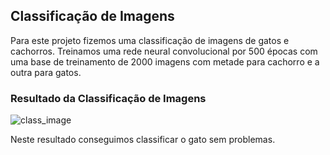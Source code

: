 <h2>Classificação de Imagens</h2>

Para este projeto fizemos uma classificação de imagens de gatos e cachorros. Treinamos uma rede neural
convolucional por 500 épocas com uma base de treinamento de 2000 imagens com metade para cachorro e a outra para gatos.

<h3>Resultado da Classificação de Imagens</h3>

![class_image](https://github.com/RenanNB360/Visao_Computacional_Colab/assets/87036785/98216a58-88b2-4bf2-80c1-271b413f67f1)

Neste resultado conseguimos classificar o gato sem problemas.

